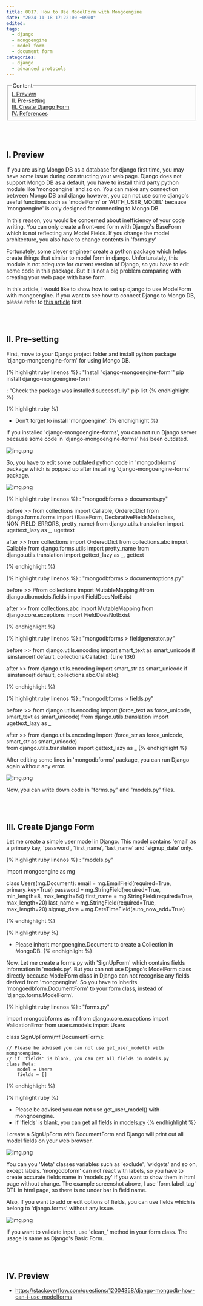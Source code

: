 ```yaml
---
title: 0017. How to Use ModelForm with Mongoengine
date: "2024-11-18 17:22:00 +0900"
edited: 
tags:
  - django 
  - mongoengine
  - model form
  - document form
categories:
  - django
  - advanced protocols
---
```


<fieldset>
<legend>Content</legend>
    <a href="#ctn1">I. Preview</a><br>
    <a href="#ctn2">II. Pre-setting </a><br>
    <a href="#ctn3">III. Create Django Form</a><br>
    <a href="#ctn4">IV. References</a><br>
</fieldset>

<br><br>
## <span id="ctn1">I. Preview</span>
<p>
If you are using Mongo DB as a database for django first time, you may have some issue during constructing your web page.
Django does not support Mongo DB as a default, you have to install third party python module like 'mongoengine' and so on.
You can make any connection between Mongo DB and django however, you can not use some django's useful functions such as 
'modelForm' or 'AUTH_USER_MODEL' because 'mongoengine' is only designed for connecting to Mongo DB.
</p>

<p>
In this reason, you would be concerned about inefficiency of your code writing. You can only create a front-end form with 
Django's BaseForm which is not reflecting any Model Fields. If you change the model architecture, you also have to change 
contents in 'forms.py'
</p>

<p>
Fortunately, some clever engineer create a python package which helps create things that similar to model form in django.
Unfortunately, this module is not adequate for current version of Django, so you have to edit some code in this package.
But It is not a big problem comparing with creating your web page with base form.
</p>

<p>
In this article, I would like to show how to set up django to use ModelForm with mongoengine.
If you want to see how to connect Django to Mongo DB, please refer to <a href="https://luna-negra.github.io/django/advanced%20protocols/use-mongodb-container-with-django.html" target="_blank">this article</a> first.
</p>


<br><br>
## <span id="ctn2">II. Pre-setting</span>
<p>
First, move to your Django project folder and install python package 'django-mongoengine-form' for using Mongo DB.
</p>

{% highlight ruby linenos %}
: "Install 'django-mongoengine-form'"
pip install django-mongoengine-form

: "Check the package was installed successfully"
pip list
{% endhighlight %}

{% highlight ruby %}
*  Don't forget to install 'mongoengine'.
{% endhighlight %}

<p>
If you installed 'django-mongoengine-forms', you can not run Django server because some code in 'django-mongoengine-forms' has
been outdated.
</p>

![img.png](../../../assets/imgs/django/advanced%20protocols/how-to-use-model-form-with-mongoengine/img1.png)

<p>
So, you have to edit some outdated python code in 'mongodbforms' package which is popped up after installing 'django-mongoengine-forms' package.
</p>

![img.png](../../../assets/imgs/django/advanced%20protocols/how-to-use-model-form-with-mongoengine/img2.png)

{% highlight ruby linenos %}
: "mongodbforms > documents.py"

before >> 
from collections import Callable, OrderedDict
from django.forms.forms import (BaseForm, DeclarativeFieldsMetaclass,
                                NON_FIELD_ERRORS, pretty_name)
from django.utils.translation import ugettext_lazy as _, ugettext


after >>
from collections import OrderedDict
from collections.abc import Callable
from django.forms.utils import pretty_name
from django.utils.translation import gettext_lazy as _, gettext

{% endhighlight %}


{% highlight ruby linenos %}
: "mongodbforms > documentoptions.py"

before >> 
#from collections import MutableMapping
#from django.db.models.fields import FieldDoesNotExist

after >>
from collections.abc import MutableMapping
from django.core.exceptions import FieldDoesNotExist

{% endhighlight %}


{% highlight ruby linenos %}
: "mongodbforms > fieldgenerator.py"

before >> 
from django.utils.encoding import smart_text as smart_unicode
if isinstance(f.default, collections.Callable):                  (Line 136)

after >>
from django.utils.encoding import smart_str as smart_unicode
if isinstance(f.default, collections.abc.Callable):

{% endhighlight %}


{% highlight ruby linenos %}
: "mongodbforms > fields.py"

before >> 
from django.utils.encoding import (force_text as force_unicode,
                                   smart_text as smart_unicode)
from django.utils.translation import ugettext_lazy as _

after >>
from django.utils.encoding import (force_str as force_unicode,
                                   smart_str as smart_unicode)  
from django.utils.translation import gettext_lazy as _ 
{% endhighlight %}

<p>
After editing some lines in 'mongodbforms' package, you can run Django again without any error.
</p>

![img.png](../../../assets/imgs/django/advanced%20protocols/how-to-use-model-form-with-mongoengine/img3.png)

<p>
Now, you can write down code in "forms.py" and "models.py" files.
</p>

<br><br>
## <span id="ctn3">III. Create Django Form</span>
<p>
Let me create a simple user model in Django. 
This model contains 'email' as a primary key, 'password', 'first_name', 'last_name' and 'signup_date' only.

{% highlight ruby linenos %}
: "models.py"

import mongoengine as mg


class Users(mg.Document):
    email = mg.EmailField(required=True, primary_key=True)
    password = mg.StringField(required=True, min_length=8, max_length=64)
    first_name = mg.StringField(required=True, max_length=20)
    last_name = mg.StringField(required=True, max_length=20)
    signup_date = mg.DateTimeField(auto_now_add=True)

{% endhighlight %}

{% highlight ruby %}
*  Please inherit mongoengine.Document to create a Collection in MongoDB. 
{% endhighlight %}
</p>


<p>
Now, Let me create a forms.py with 'SignUpForm' which contains fields information in 'models.py'. But you can not use Django's
ModelForm class directly because ModelForm class in Django can not recognise any fields derived from 'mongoengine'.
So you have to inherits 'mongoedbform.DocumentForm' to your form class, instead of 'django.forms.ModelForm'.
</p>

{% highlight ruby linenos %}
: "forms.py"

import mongodbforms as mf
from django.core.exceptions import ValidationError
from users.models import Users


class SignUpForm(mf.DocumentForm):

    // Please be advised you can not use get_user_model() with mongnoengine.
    // if 'fields' is blank, you can get all fields in models.py
    class Meta:
        model = Users
        fields = []

{% endhighlight %}

{% highlight ruby %}
*  Please be advised you can not use get_user_model() with mongnoengine.
*  if 'fields' is blank, you can get all fields in models.py
{% endhighlight %}


<p>
I create a SignUpForm with DocumentForm and Django will print out all model fields on your web browser. 
</p>

![img.png](../../../assets/imgs/django/advanced%20protocols/how-to-use-model-form-with-mongoengine/img4.png)

<p>
You can you 'Meta' classes variables such as 'exclude', 'widgets' and so on, except labels. 
'mongodbform' can not react with labels, so you have to create accurate fields name in 'models.py' if you want to show them
in html page without change. The example screenshot above, I use 'form.label_tag' DTL in html page, so there is no under bar in field name.
</p>

<p>
Also, If you want to add or edit options of fields, you can use fields which is belong to 'django.forms' without any issue.
</p>

![img.png](../../../assets/imgs/django/advanced%20protocols/how-to-use-model-form-with-mongoengine/img5.png)


<p>
If you want to validate input, use 'clean_' method in your form class. The usage is same as Django's Basic Form. 
</p>



<br><br>
## <span id="ctn4">IV. Preview</span>
<p>
  <ul>
    <li><a href="https://stackoverflow.com/questions/12004358/django-mongodb-how-can-i-use-modelforms" target="_blank">https://stackoverflow.com/questions/12004358/django-mongodb-how-can-i-use-modelforms</a></li>
  </ul>
</p>
